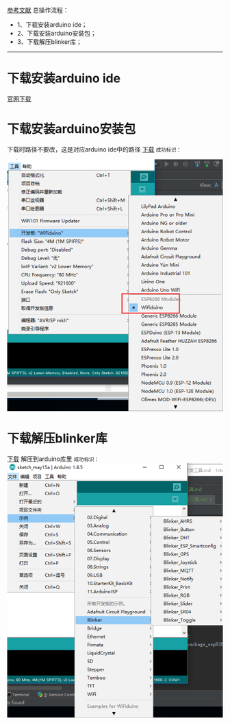 [参考文献]()
总操作流程：
- 1、下载安装arduino ide；
- 2、下载安装arduino安装包；
- 3、下载解压blinker库；

***
# 下载安装arduino ide
[官网下载](https://www.arduino.cc/)

# 下载安装arduino安装包
下载时路径不要改，这是对应arduino ide中的路径
[下载](https://pan.baidu.com/s/1BtBVqKXy45XoW6loNiBxgw)
`成功标识：`

![](image/1-1.png)

# 下载解压blinker库
[下载](https://pan.baidu.com/s/1WmfZTtG0pKzbadbxFlDLBA)
解压到arduino库里
`成功标识：`
![](image/1-2.png)



